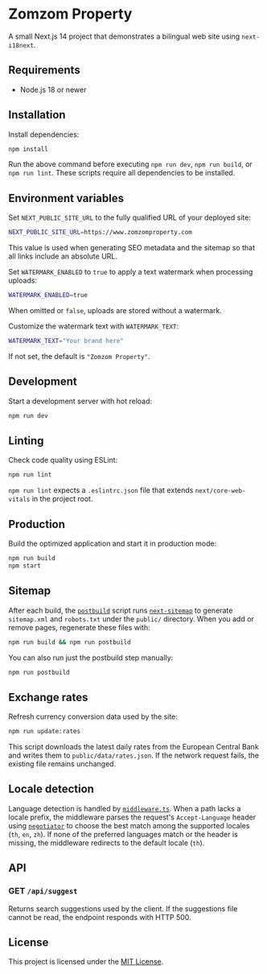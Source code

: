 # Zomzom Property

A small Next.js 14 project that demonstrates a bilingual web site using `next-i18next`.

## Requirements

- Node.js 18 or newer

## Installation

Install dependencies:

```bash
npm install
```

Run the above command before executing `npm run dev`, `npm run build`,
or `npm run lint`. These scripts require all dependencies to be installed.

## Environment variables

Set `NEXT_PUBLIC_SITE_URL` to the fully qualified URL of your deployed site:

```bash
NEXT_PUBLIC_SITE_URL=https://www.zomzomproperty.com
```

This value is used when generating SEO metadata and the sitemap so that all
links include an absolute URL.

Set `WATERMARK_ENABLED` to `true` to apply a text watermark when processing uploads:

```bash
WATERMARK_ENABLED=true
```

When omitted or `false`, uploads are stored without a watermark.

Customize the watermark text with `WATERMARK_TEXT`:

```bash
WATERMARK_TEXT="Your brand here"
```

If not set, the default is `"Zomzom Property"`.


## Development

Start a development server with hot reload:

```bash
npm run dev
```

## Linting

Check code quality using ESLint:

```bash
npm run lint
```

`npm run lint` expects a `.eslintrc.json` file that extends
`next/core-web-vitals` in the project root.

## Production

Build the optimized application and start it in production mode:

```bash
npm run build
npm start
```

## Sitemap

After each build, the [`postbuild`](package.json) script runs
[`next-sitemap`](https://github.com/iamvishnusankar/next-sitemap) to
generate `sitemap.xml` and `robots.txt` under the `public/` directory.
When you add or remove pages, regenerate these files with:

```bash
npm run build && npm run postbuild
```

You can also run just the postbuild step manually:

```bash
npm run postbuild
```

## Exchange rates

Refresh currency conversion data used by the site:

```bash
npm run update:rates
```

This script downloads the latest daily rates from the European Central Bank
and writes them to `public/data/rates.json`. If the network request fails, the
existing file remains unchanged.

## Locale detection

Language detection is handled by [`middleware.ts`](middleware.ts). When a path
lacks a locale prefix, the middleware parses the request's `Accept-Language`
header using [`negotiator`](https://www.npmjs.com/package/negotiator) to choose
the best match among the supported locales (`th`, `en`, `zh`). If none of the
preferred languages match or the header is missing, the middleware redirects to
the default locale (`th`).


## API

### GET `/api/suggest`

Returns search suggestions used by the client. If the suggestions file cannot
be read, the endpoint responds with HTTP 500.


## License

This project is licensed under the [MIT License](LICENSE).
